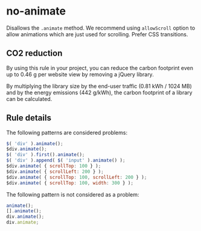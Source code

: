 # no-animate

Disallows the `.animate` method. We recommend using `allowScroll` option to allow animations which are just used for scrolling. Prefer CSS transitions.

## CO2 reduction

By using this rule in your project, you can reduce the carbon footprint even up to 0.46 g per website view by removing a jQuery library. 

By multiplying the library size by the end-user traffic (0.81 kWh / 1024 MB) and by the energy emissions (442 g/kWh), the carbon footprint of a library can be calculated. 

## Rule details

The following patterns are considered problems: 
```js
$( 'div' ).animate();
$div.animate();
$( 'div' ).first().animate();
$( 'div' ).append( $( 'input' ).animate() );
$div.animate( { scrollTop: 100 } );
$div.animate( { scrollLeft: 200 } );
$div.animate( { scrollTop: 100, scrollLeft: 200 } );
$div.animate( { scrollTop: 100, width: 300 } );
```

The following pattern is not considered as a problem:  
```js
animate();
[].animate();
div.animate();
div.animate;
```